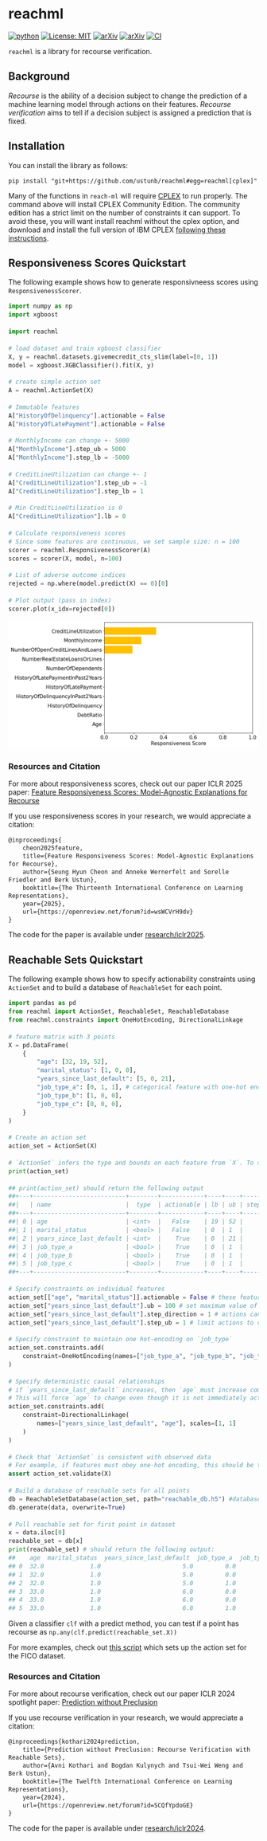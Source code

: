 # reachml

[![python](https://img.shields.io/badge/Python-3.10-3776AB.svg?style=flat&logo=python&logoColor=white)](https://www.python.org)
[![License: MIT](https://img.shields.io/badge/License-MIT-yellow.svg)](https://opensource.org/licenses/MIT)
[![arXiv](https://img.shields.io/badge/arXiv-2308.12820-b31b1b.svg)](https://arxiv.org/abs/2308.12820)
[![arXiv](https://img.shields.io/badge/arXiv-2410.22598-b31b1b.svg)](https://arxiv.org/abs/2410.22598)
[![CI](https://github.com/ustunb/reachml/actions/workflows/ci.yml/badge.svg?branch=main)](https://github.com/ustunb/reachml/actions/workflows/ci.yml)

`reachml` is a library for recourse verification.

## Background

*Recourse* is the ability of a decision subject to change the prediction of a machine learning model through actions on their features. *Recourse verification* aims to tell if a decision subject is assigned a prediction that is fixed.

## Installation

You can install the library as follows:
```
pip install "git+https://github.com/ustunb/reachml#egg=reachml[cplex]"
```

Many of the functions in `reach-ml` will require [CPLEX](https://www.ibm.com/products/ilog-cplex-optimization-studio) to run properly. The command above will install CPLEX Community Edition. The community edition has a strict limit on the number of constraints it can support. To avoid these, you will want install reachml without the cplex option, and download and install the full version of IBM CPLEX [following these instructions](https://github.com/ustunb/docs/cplex_instructions.md).


## Responsiveness Scores Quickstart

The following example shows how to generate responsivneess scores using `ResponsivenessScorer`.

```python
import numpy as np
import xgboost

import reachml

# load dataset and train xgboost classifier
X, y = reachml.datasets.givemecredit_cts_slim(label=[0, 1])
model = xgboost.XGBClassifier().fit(X, y)

# create simple action set
A = reachml.ActionSet(X)

# Immutable features
A["HistoryOfDelinquency"].actionable = False
A["HistoryOfLatePayment"].actionable = False

# MonthlyIncome can change +- 5000
A["MonthlyIncome"].step_ub = 5000
A["MonthlyIncome"].step_lb = -5000

# CreditLineUtilization can change +- 1
A["CreditLineUtilization"].step_ub = -1
A["CreditLineUtilization"].step_lb = 1

# Min CreditLineUtilization is 0
A["CreditLineUtilization"].lb = 0

# Calculate responsiveness scores
# Since some features are continuous, we set sample size: n = 100
scorer = reachml.ResponsivenessScorer(A)
scores = scorer(X, model, n=100)

# List of adverse outcome indices
rejected = np.where(model.predict(X) == 0)[0]

# Plot output (pass in index)
scorer.plot(x_idx=rejected[0])
```
<p align="center">
  <img width="616" src="./docs/figures/resp_demo.png" />
</p>

### Resources and Citation

For more about responsiveness scores, check out our paper ICLR 2025 paper: [Feature Responsiveness Scores: Model-Agnostic Explanations for Recourse](https://openreview.net/forum?id=wsWCVrH9dv)

If you use responsiveness scores in your research, we would appreciate a citation:

```
@inproceedings{
    cheon2025feature,
    title={Feature Responsiveness Scores: Model-Agnostic Explanations for Recourse},
    author={Seung Hyun Cheon and Anneke Wernerfelt and Sorelle Friedler and Berk Ustun},
    booktitle={The Thirteenth International Conference on Learning Representations},
    year={2025},
    url={https://openreview.net/forum?id=wsWCVrH9dv}
}
```

The code for the paper is available under [research/iclr2025](https://github.com/ustunb/reachml/tree/main/research/iclr2025/).



## Reachable Sets Quickstart

The following example shows how to specify actionability constraints using `ActionSet` and to build a database of `ReachableSet` for each point.

```python
import pandas as pd
from reachml import ActionSet, ReachableSet, ReachableDatabase
from reachml.constraints import OneHotEncoding, DirectionalLinkage

# feature matrix with 3 points
X = pd.DataFrame(
    {
        "age": [32, 19, 52],
        "marital_status": [1, 0, 0],
        "years_since_last_default": [5, 0, 21],
        "job_type_a": [0, 1, 1], # categorical feature with one-hot encoding
        "job_type_b": [1, 0, 0],
        "job_type_c": [0, 0, 0],
    }
)

# Create an action set
action_set = ActionSet(X)

# `ActionSet` infers the type and bounds on each feature from `X`. To see them:
print(action_set)

## print(action_set) should return the following output
##+---+--------------------------+--------+------------+----+----+----------------+---------+---------+
##|   | name                     |  type  | actionable | lb | ub | step_direction | step_ub | step_lb |
##+---+--------------------------+--------+------------+----+----+----------------+---------+---------+
##| 0 | age                      | <int>  |   False    | 19 | 52 |              0 |         |         |
##| 1 | marital_status           | <bool> |   False    | 0  | 1  |              0 |         |         |
##| 2 | years_since_last_default | <int>  |    True    | 0  | 21 |              1 |         |         |
##| 3 | job_type_a               | <bool> |    True    | 0  | 1  |              0 |         |         |
##| 4 | job_type_b               | <bool> |    True    | 0  | 1  |              0 |         |         |
##| 5 | job_type_c               | <bool> |    True    | 0  | 1  |              0 |         |         |
##+---+--------------------------+--------+------------+----+----+----------------+---------+---------+

# Specify constraints on individual features
action_set[["age", "marital_status"]].actionable = False # these features cannot or should not change
action_set["years_since_last_default"].ub = 100 # set maximum value of feature to 100
action_set["years_since_last_default"].step_direction = 1 # actions can only increase value
action_set["years_since_last_default"].step_ub = 1 # limit actions to changes value by 1

# Specify constraint to maintain one hot-encoding on `job_type`
action_set.constraints.add(
    constraint=OneHotEncoding(names=["job_type_a", "job_type_b", "job_type_c"])
)

# Specify deterministic causal relationships
# if `years_since_last_default` increases, then `age` must increase commensurately
# This will force `age` to change even though it is not immediately actionable
action_set.constraints.add(
    constraint=DirectionalLinkage(
        names=["years_since_last_default", "age"], scales=[1, 1]
    )
)

# Check that `ActionSet` is consistent with observed data
# For example, if features must obey one-hot encoding, this should be the case for X
assert action_set.validate(X)

# Build a database of reachable sets for all points
db = ReachableSetDatabase(action_set, path="reachable_db.h5") #database stored in file `./reachable_db.h5`
db.generate(data, overwrite=True)

# Pull reachable set for first point in dataset
x = data.iloc[0]
reachable_set = db[x]
print(reachable_set) # should return the following output:
##    age  marital_status  years_since_last_default  job_type_a  job_type_b  job_type_c
## 0  32.0             1.0                       5.0         0.0         1.0         0.0
## 1  32.0             1.0                       5.0         0.0         0.0         1.0
## 2  32.0             1.0                       5.0         1.0         0.0         0.0
## 3  33.0             1.0                       6.0         0.0         0.0         1.0
## 4  33.0             1.0                       6.0         0.0         1.0         0.0
## 5  33.0             1.0                       6.0         1.0         0.0         0.0
```
Given a classifier `clf` with a predict method, you can test if a point has recourse as `np.any(clf.predict(reachable_set.X))`

For more examples, check out [this
script](https://github.com/ustunb/reachml/blob/main/research/iclr2024/scripts/setup_dataset_actionset_fico.py) which sets up the action set for the FICO dataset.

### Resources and Citation

For more about recourse verification, check out our paper ICLR 2024 spotlight paper: [Prediction without Preclusion](https://openreview.net/forum?id=SCQfYpdoGE)

If you use recourse verification in your research, we would appreciate a citation:
```
@inproceedings{kothari2024prediction,
    title={Prediction without Preclusion: Recourse Verification with Reachable Sets},
    author={Avni Kothari and Bogdan Kulynych and Tsui-Wei Weng and Berk Ustun},
    booktitle={The Twelfth International Conference on Learning Representations},
    year={2024},
    url={https://openreview.net/forum?id=SCQfYpdoGE}
}
```

The code for the paper is available under [research/iclr2024](https://github.com/ustunb/reachml/tree/main/research/iclr2024/).
